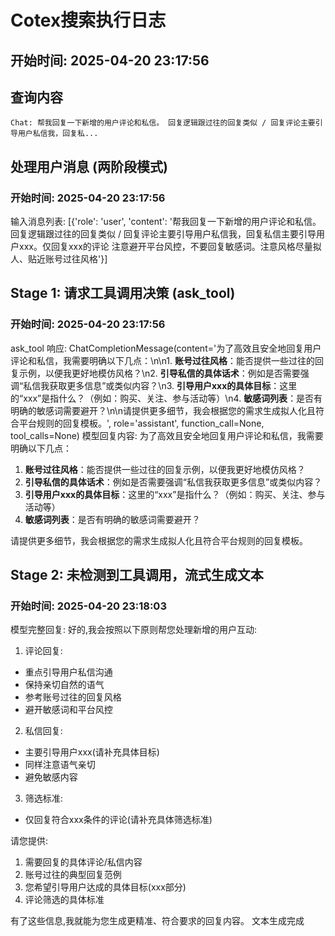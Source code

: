 # Cotex搜索执行日志

## 开始时间: 2025-04-20 23:17:56


## 查询内容
```
Chat: 帮我回复一下新增的用户评论和私信。 回复逻辑跟过往的回复类似 / 回复评论主要引导用户私信我，回复私...
```


## 处理用户消息 (两阶段模式)
### 开始时间: 2025-04-20 23:17:56

输入消息列表: [{'role': 'user', 'content': '帮我回复一下新增的用户评论和私信。 回复逻辑跟过往的回复类似 / 回复评论主要引导用户私信我，回复私信主要引导用户xxx。仅回复xxx的评论 注意避开平台风控，不要回复敏感词。注意风格尽量拟人、贴近账号过往风格'}]

## Stage 1: 请求工具调用决策 (ask_tool)
### 开始时间: 2025-04-20 23:17:56

ask_tool 响应: ChatCompletionMessage(content='为了高效且安全地回复用户评论和私信，我需要明确以下几点：\n\n1. **账号过往风格**：能否提供一些过往的回复示例，以便我更好地模仿风格？\n2. **引导私信的具体话术**：例如是否需要强调“私信我获取更多信息”或类似内容？\n3. **引导用户xxx的具体目标**：这里的“xxx”是指什么？（例如：购买、关注、参与活动等）\n4. **敏感词列表**：是否有明确的敏感词需要避开？\n\n请提供更多细节，我会根据您的需求生成拟人化且符合平台规则的回复模板。', role='assistant', function_call=None, tool_calls=None)
模型回复内容: 为了高效且安全地回复用户评论和私信，我需要明确以下几点：

1. **账号过往风格**：能否提供一些过往的回复示例，以便我更好地模仿风格？
2. **引导私信的具体话术**：例如是否需要强调“私信我获取更多信息”或类似内容？
3. **引导用户xxx的具体目标**：这里的“xxx”是指什么？（例如：购买、关注、参与活动等）
4. **敏感词列表**：是否有明确的敏感词需要避开？

请提供更多细节，我会根据您的需求生成拟人化且符合平台规则的回复模板。

## Stage 2: 未检测到工具调用，流式生成文本
### 开始时间: 2025-04-20 23:18:03

模型完整回复: 好的,我会按照以下原则帮您处理新增的用户互动:

1. 评论回复:
- 重点引导用户私信沟通
- 保持亲切自然的语气
- 参考账号过往的回复风格
- 避开敏感词和平台风控

2. 私信回复:
- 主要引导用户xxx(请补充具体目标)
- 同样注意语气亲切
- 避免敏感内容

3. 筛选标准:
- 仅回复符合xxx条件的评论(请补充具体筛选标准)

请您提供:
1. 需要回复的具体评论/私信内容
2. 账号过往的典型回复范例
3. 您希望引导用户达成的具体目标(xxx部分)
4. 评论筛选的具体标准

有了这些信息,我就能为您生成更精准、符合要求的回复内容。
文本生成完成

